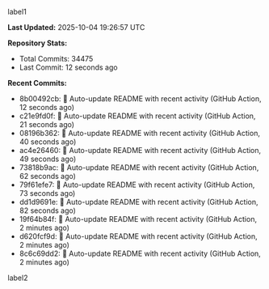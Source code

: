 
label1 
<!-- ACTIVITY_START -->
**Last Updated:** 2025-10-04 19:26:57 UTC

**Repository Stats:**
- Total Commits: 34475
- Last Commit: 12 seconds ago

**Recent Commits:**
- 8b00492cb: 🤖 Auto-update README with recent activity (GitHub Action, 12 seconds ago)
- c21e9fd0f: 🤖 Auto-update README with recent activity (GitHub Action, 21 seconds ago)
- 08196b362: 🤖 Auto-update README with recent activity (GitHub Action, 40 seconds ago)
- ac4e26460: 🤖 Auto-update README with recent activity (GitHub Action, 49 seconds ago)
- 73818b9ac: 🤖 Auto-update README with recent activity (GitHub Action, 62 seconds ago)
- 79f61efe7: 🤖 Auto-update README with recent activity (GitHub Action, 73 seconds ago)
- dd1d9691e: 🤖 Auto-update README with recent activity (GitHub Action, 82 seconds ago)
- 19f64b84f: 🤖 Auto-update README with recent activity (GitHub Action, 2 minutes ago)
- d620fcf9d: 🤖 Auto-update README with recent activity (GitHub Action, 2 minutes ago)
- 8c6c69dd2: 🤖 Auto-update README with recent activity (GitHub Action, 2 minutes ago)
<!-- ACTIVITY_END -->

label2
